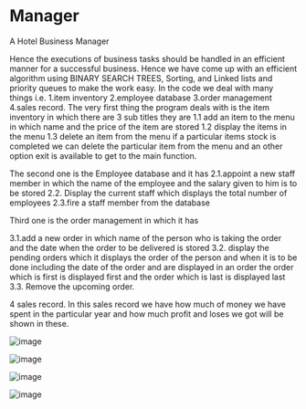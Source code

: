 # Manager
A Hotel Business Manager

Hence the executions of business tasks should be handled in an efficient manner for a 
successful business. Hence we have come up with an efficient algorithm using BINARY 
SEARCH TREES, Sorting, and Linked lists and priority queues to make the work easy. In the 
code we deal with many things i.e.
1.item inventory 
2.employee database
3.order management
4.sales record. 
The very first thing the  program deals with is the item inventory in which there are 3 sub titles they are
1.1 add an item to the menu in which  name and the price of the item are stored
1.2 display the items in the menu 
1.3 delete an item from the menu if a particular items stock is completed we can delete the particular 
item from the menu and an other option exit is available to get to the main function.

The second one is the Employee database and it has 
2.1.appoint a new staff member in which the name of the employee and the salary given to him is to be stored 
2.2. Display the current staff which displays the total number of employees
2.3.fire a staff member from the database  

Third one is the order management in which it has 

3.1.add a new order in which name of the person who is taking the order and the date when the order to be 
delivered is stored 
3.2. display the pending orders which it displays the order of the person and when it is to be done including the date of the order and are displayed in an order the order which is first is displayed first and the order which is last is displayed last 
3.3. Remove the upcoming order. 

4 sales record. 
In this sales record we have how much of money we have spent in the particular year and how much profit and loses we got will be shown in these.

![image](https://user-images.githubusercontent.com/43582286/77403024-972d2000-6dd5-11ea-9773-6a44cf861ac9.png)

![image](https://user-images.githubusercontent.com/43582286/77403084-af9d3a80-6dd5-11ea-96af-2af83e40596c.png)

![image](https://user-images.githubusercontent.com/43582286/77403129-c17edd80-6dd5-11ea-853c-c96742eabcd3.png)

![image](https://user-images.githubusercontent.com/43582286/77403173-d6f40780-6dd5-11ea-8a29-2c52b428cfef.png)
